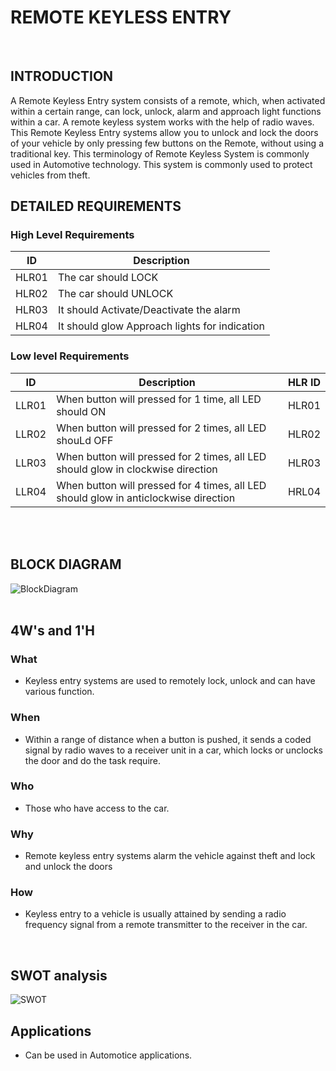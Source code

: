 # REMOTE KEYLESS ENTRY
<br/>

## INTRODUCTION
A Remote Keyless Entry system consists of a remote, which, when activated within a certain range, can lock, unlock, alarm and approach light functions within a car. A remote keyless system works with the help of radio waves. This Remote Keyless Entry systems allow you to unlock and lock the doors of your vehicle by only pressing few buttons on the Remote, without using a traditional key. This terminology of Remote Keyless System is commonly used in Automotive technology. This system is commonly used to protect vehicles from theft.
<br/>

## DETAILED REQUIREMENTS
### High Level Requirements
| ID | Description | 
| ----- | ----- | 
| HLR01 | The car should LOCK |
| HLR02 | The car should UNLOCK |
| HLR03 | It should Activate/Deactivate the alarm |
| HLR04 | It should glow Approach lights for indication |

### Low level Requirements
| ID | Description | HLR ID |
| ------ | --------- | ------ |
| LLR01 | When button will pressed for 1 time, all LED should ON | HLR01 |
| LLR02 | When button will pressed for 2 times, all LED shouLd OFF| HLR02 |
| LLR03 | When button will pressed for 2 times, all LED should glow in clockwise direction | HLR03 |
| LLR04 | When button will pressed for 4 times, all LED should glow in anticlockwise direction | HRL04 |
<br/>
<br/>

## BLOCK DIAGRAM
![BlockDiagram](https://user-images.githubusercontent.com/98867361/157843176-7259bffb-14c7-47e3-91bc-81fa8ff5d371.png)
<br/>
<br/>

## 4W's and 1'H
### What
- Keyless entry systems are used to remotely lock, unlock and can have various function.

### When
- Within a range of distance when a button is pushed, it sends a coded signal by radio waves to a receiver unit in a car, which locks or unclocks the door and do the task require.

### Who
- Those who have access to the car.

### Why
- Remote keyless entry systems alarm the vehicle against theft and lock and unlock the doors

### How
- Keyless entry to a vehicle is usually attained by sending a radio frequency signal from a remote transmitter to the receiver in the car.
<br/>

## SWOT analysis 
![SWOT](https://user-images.githubusercontent.com/98867361/157837421-d474736e-bfa2-428c-a5bc-46cb44707dc0.png)
<br/>

## **Applications**
-  Can be used in Automotice applications.
